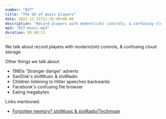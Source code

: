 ```yaml
---
number: "027"
title: "The UX of music players"
date: 2021-12-31T11:35:00+00:00
description: "Record players with modern(ish) controls, & confusing cloud storage"
mp3: "027-music.mp3"
duration: 00:40:23
---
```


We talk about record players with modern(ish) controls, & confusing cloud storage 

Other things we talk about:
- 1980s 'Stranger danger' adverts  
- SanDisk's slotMusic & slotRadio 
- Children listening to Hitler speeches backwards
- Facebook's confusing file browser
- Eating megabytes

Links mentioned:
- [Forgotten memory? slotMusic & slotRadio|Techmoan](https://www.youtube.com/watch?v=ftcvybQ_Be4)

